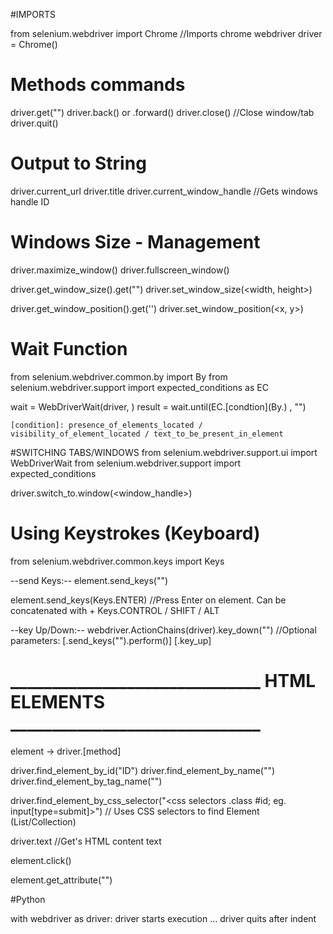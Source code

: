 
#IMPORTS

from selenium.webdriver import Chrome				//Imports chrome webdriver
driver = Chrome()




# Methods commands

driver.get("<url>")
driver.back() or .forward()
driver.close()							//Close window/tab
driver.quit()



# Output to String
driver.current_url
driver.title
driver.current_window_handle					//Gets windows handle ID



# Windows Size - Management
driver.maximize_window()
driver.fullscreen_window()

driver.get_window_size().get("<width or height>")
driver.set_window_size(<width, height>)

driver.get_window_position().get('<x or y>')
driver.set_window_position(<x, y>)

# Wait Function
from selenium.webdriver.common.by import By
from selenium.webdriver.support import expected_conditions as EC

wait = WebDriverWait(driver, <milliseconds>)
result = wait.until(EC.[condtion](By.<ID or CSS_SELECTOR>) , "<string>")

	[condition]: presence_of_elements_located / visibility_of_element_located / text_to_be_present_in_element


#SWITCHING TABS/WINDOWS
from selenium.webdriver.support.ui import WebDriverWait
from selenium.webdriver.support import expected_conditions

driver.switch_to.window(<window_handle>)


# Using Keystrokes (Keyboard)
from selenium.webdriver.common.keys import Keys

--send Keys:--
element.send_keys("<string>")

element.send_keys(Keys.ENTER) 				//Press Enter on element. Can be concatenated with +
		  Keys.CONTROL / SHIFT / ALT

--key Up/Down:--
webdriver.ActionChains(driver).key_down("<string>")	//Optional parameters: [.send_keys("<string>").perform()]
			      [.key_up]





# ______________________________ HTML ELEMENTS ______________________________
element -> driver.[method]

driver.find_element_by_id("ID")
driver.find_element_by_name("<name>")
driver.find_element_by_tag_name("<string>")


driver.find_element_by_css_selector("<css selectors .class #id; eg. input[type=submit]>")	// Uses CSS selectors to find Element (List/Collection)

driver.text			//Get's HTML content text

element.click()

element.get_attribute("<string>")



#Python

with webdriver as driver:
	driver starts execution
	...
driver quits after indent
